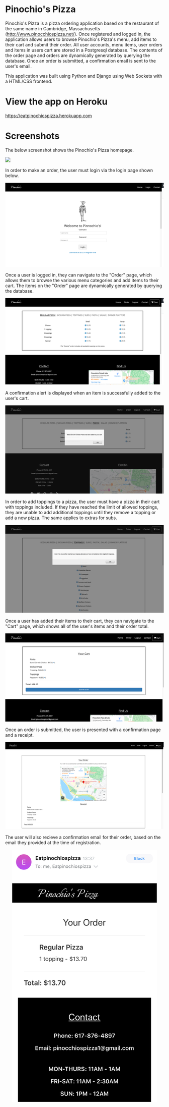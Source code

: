 # Pinochio's Pizza

Pinochio's Pizza is a pizza ordering application based on the restaurant of the same name in Cambridge, Massachusetts (http://www.pinocchiospizza.net/). Once registered and logged in, the application allows users to browse Pinochio's Pizza's menu, add items to their cart and submit their order. All user accounts, menu items, user orders and items in users cart are stored in a Postgresql database. The contents of the order page and orders are dynamically generated by querying the database. Once an order is submitted, a confirmation email is sent to the user's email.

This application was built using Python and Django using Web Sockets with a HTML/CSS frontend.

# View the app on Heroku
https://eatpinochiospizza.herokuapp.com

# Screenshots

The below screenshot shows the Pinochio's Pizza homepage.

![](orders/static/orders/images/screenshot1.png)

In order to make an order, the user must login via the login page shown below.

![](orders/static/orders/images/screenshot2.png)

Once a user is logged in, they can navigate to the "Order" page, which allows them to browse the various menu categories and add items to their cart. The items on the "Order" page are dynamically generated by querying the database.

![](orders/static/orders/images/screenshot3.png)

A confirmation alert is displayed when an item is successfully added to the user's cart.

![](orders/static/orders/images/screenshot4.png)

In order to add toppings to a pizza, the user must have a pizza in their cart with toppings included. If they have reached the limit of allowed toppings, they are unable to add additional toppings until they remove a topping or add a new pizza. The same applies to extras for subs.

![](orders/static/orders/images/screenshot5.png)

Once a user has added their items to their cart, they can navigate to the "Cart" page, which shows all of the user's items and their order total.

![](orders/static/orders/images/screenshot6.png)

Once an order is submitted, the user is presented with a confirmation page and a receipt.

![](orders/static/orders/images/screenshot7.png)

The user will also recieve a confirmation email for their order, based on the email they provided at the time of registration.

<p align="center">
  <img height="800" src="https://github.com/holt16589/Pinochios/blob/master/orders/static/orders/images/screenshot9.jpg">
</p>

